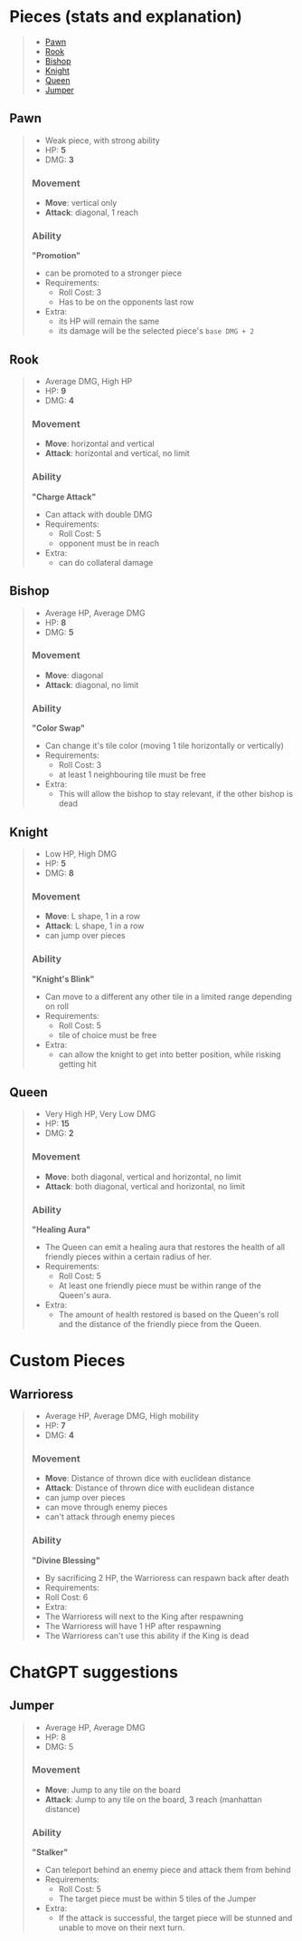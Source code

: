# Pieces (stats and explanation)

> - [Pawn](#pawn)
> - [Rook](#rook)
> - [Bishop](#bishop)
> - [Knight](#knight)
> - [Queen](#queen)
> - [Jumper](#jumper)

## Pawn

> - Weak piece, with strong ability
> - HP: __5__
> - DMG: __3__
>
> ### Movement
>
> - __Move__: vertical only
> - __Attack__: diagonal, 1 reach
>
> ### Ability
>
> __"Promotion"__
>
> - can be promoted to a stronger piece
> - Requirements:
>   - Roll Cost: 3
>   - Has to be on the opponents last row
> - Extra:
>   - its HP will remain the same
>   - its damage will be the selected piece's `base DMG + 2`

## Rook

> - Average DMG, High HP
> - HP: __9__
> - DMG: __4__
>
> ### Movement
>
> - __Move__: horizontal and vertical
> - __Attack__: horizontal and vertical, no limit
>
> ### Ability
>
> __"Charge Attack"__
>
> - Can attack with double DMG
> - Requirements:
>   - Roll Cost: 5
>   - opponent must be in reach
> - Extra:
>   - can do collateral damage

## Bishop

> - Average HP, Average DMG
> - HP: __8__
> - DMG: __5__
>
> ### Movement
>
> - __Move__: diagonal
> - __Attack__: diagonal, no limit
>
> ### Ability
>
> __"Color Swap"__
>
> - Can change it's tile color (moving 1 tile horizontally or vertically)
> - Requirements:
>   - Roll Cost: 3
>   - at least 1 neighbouring tile must be free
> - Extra:
>   - This will allow the bishop to stay relevant, if the other bishop is dead

## Knight

> - Low HP, High DMG
> - HP: __5__
> - DMG: __8__
>
> ### Movement
>
> - __Move__: L shape, 1 in a row
> - __Attack__: L shape, 1 in a row
> - can jump over pieces
>
> ### Ability
>
> __"Knight's Blink"__
>
> - Can move to a different any other tile in a limited range depending on roll
> - Requirements:
>   - Roll Cost: 5
>   - tile of choice must be free
> - Extra:
>   - can allow the knight to get into better position, while risking getting hit

## Queen

> - Very High HP, Very Low DMG
> - HP: __15__
> - DMG: __2__
>
> ### Movement
>
> - __Move__: both diagonal, vertical and horizontal, no limit
> - __Attack__: both diagonal, vertical and horizontal, no limit
>
> ### Ability
>
> __"Healing Aura"__
>
> - The Queen can emit a healing aura that restores the health of all friendly pieces within a certain radius of her. 
> - Requirements:
>   - Roll Cost: 5
>   - At least one friendly piece must be within range of the Queen's aura.
> - Extra:
>   - The amount of health restored is based on the Queen's roll and the distance of the friendly piece from the Queen.

# Custom Pieces

## Warrioress

> - Average HP, Average DMG, High mobility
> - HP: __7__
> - DMG: __4__
>
> ### Movement
>
> - __Move__: Distance of thrown dice with euclidean distance
> - __Attack__: Distance of thrown dice with euclidean distance
> - can jump over pieces
> - can move through enemy pieces
> - can't attack through enemy pieces
>
> ### Ability
>
> __"Divine Blessing"__
>
> - By sacrificing 2 HP, the Warrioress can respawn back after death
> - Requirements:
>  - Roll Cost: 6
> - Extra:
> - The Warrioress will next to the King after respawning
> - The Warrioress will have 1 HP after respawning
> - The Warrioress can't use this ability if the King is dead


# ChatGPT suggestions

## Jumper

> - Average HP, Average DMG
> - HP: 8
> - DMG: 5
>
> ### Movement
>
> - __Move__: Jump to any tile on the board
> - __Attack__: Jump to any tile on the board, 3 reach (manhattan distance)
>
> ### Ability
>
> __"Stalker"__
>
> - Can teleport behind an enemy piece and attack them from behind
> - Requirements:
>   - Roll Cost: 5
>   - The target piece must be within 5 tiles of the Jumper
> - Extra:
>   - If the attack is successful, the target piece will be stunned and unable to move on their next turn.